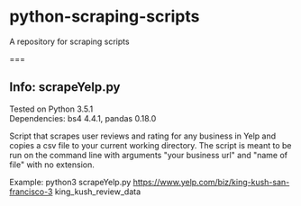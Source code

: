 # python-scraping-scripts
A repository for scraping scripts 

===
## Info: scrapeYelp.py  
Tested on Python 3.5.1  
Dependencies: bs4 4.4.1, pandas 0.18.0   

Script that scrapes user reviews and rating for any business in Yelp and copies a csv file to your current working directory. The script is meant to be run on the command line with arguments "your business url" and "name of file" with no extension.  

Example: python3 scrapeYelp.py https://www.yelp.com/biz/king-kush-san-francisco-3 king_kush_review_data  
